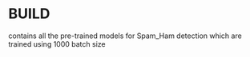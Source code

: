 # BUILD

contains all the pre-trained models for Spam_Ham detection which are trained using 1000 batch size 